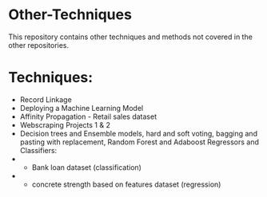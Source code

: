 # Other-Techniques
This repository contains other techniques and methods not covered in the other repositories.

# Techniques:
* Record Linkage
* Deploying a Machine Learning Model
* Affinity Propagation - Retail sales dataset
* Webscraping Projects 1 & 2
* Decision trees and Ensemble models, hard and soft voting, bagging and pasting with replacement, Random Forest and Adaboost Regressors and Classifiers:
* - Bank loan dataset (classification)
* - concrete strength based on features dataset (regression)
